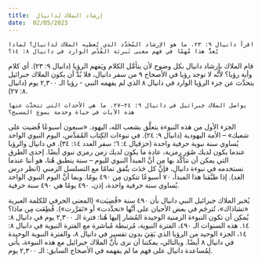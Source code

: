 ```yaml
---
title:  إرشاد الملاك لدانيال
date:  02/05/2023
---
```


`اقرأ دانيال ٩: ٢٣. ما هو الإرشاد المُحَدَّد الذي يُعطيه الملاك لدانيال؟ لماذا يُعدُّ هذا مُهمًا في فهم معنى تَبرئة القُدْس الوارد في دانيال ٨: ١٤؟`

قام الملاك بإرشاد دانيال بكل وضوح لأن يتأمَّل الكلام ويَفهم الرؤيا (دانيال ٩: ٢٣). أي كلام وأية رؤيا؟ لأنَّه لا توجد رؤيا في الأصحاح ٩ من سفر دانيال، فلا بُدَّ أن يكون الملاك جبرائيل يتحدَّث عن جزء الرؤيا الوارد في دانيال ٨ الذي لم يفهمه النبي - رؤيا الـ ٢,٣٠٠ يوم (دانيال ٨: ٢٧).

`يواصل الملاك جبرائيل في دانيال ٩: ٢٤–٢٧. ما هي الأحداث التي تتحدَّث عنها هذه الآيات في حياة وخدمة يسوع المسيح؟`

الجزء الأول من هذه النبوءة يتعلَّق بشعب الله، اليهود. «سبعون أسبوعًا قُضيت على شعبك» – الأمة اليهودية (دانيال ٩: ٢٤). في نبوءات الكِتاب المُقدَّس، اليوم النبوي الواحد يُساوي سنة نبوية حرفية واحدة (حزقيال ٤: ٦؛ سفر العدد ١٤: ٣٤). في دانيال والرؤيا عندما يكون لديك صُوَر رمزية، عادة ما يكون لديك زمن رمزي نبوي أيضًا. إحدى الطرق التي يمكن أن نتأكَّد بها مِن أنَّ المبدأ النبوي لليوم – سنة ينطبق هُنا، هو أننا عندما نستخدمه في نبوءة دانيال، فإنَّ كل حَدَث يتَّفق تمامًا مع التسلسل الزمني (انظر درس الغد). إذا طبَّقنا هذا المبدأ، ٧٠ أسبوعًا تتكون مِن ٤٩٠ يومًا. وبما أنَّ اليوم النبوي الواحد يُساوي سنة حرفية واحدة، إذن، ٤٩٠ يومًا هي ٤٩٠ سنة حرفية.

يُخبر الملاك جبرائيل النبي دانيال بأن ٤٩٠ سنة «قُضِيَت» (المعنى الحرفي للكلمة العبرية «تشاذاك»، تُترجَم في بعض الأحيان على أنَّها «تحدَّدت» أو «تَقرَّرت»). قُطِعَت مِن ماذا؟ يُمكِن أن تكون النبوءة الزمنية الوحيدة المُشار إليها هُنا: فترة الـ ٢,٣٠٠ يوم في دانيال ٨: ١٤. هذه السنوات الـ ٤٩٠، الفترة النبوية، مُرتبطة مُباشرة مع الفترة النبوية في دانيال ٨: ١٤، الجزء الوحيد من الرؤيا الذي بَقِيَ بدون تفسير في دانيال ٨، والفترة النبوية الوحيدة في دانيال ٨ أيضًا. وبالتالي، يمكننا أن نرى بأنَّ الملاك جبرائيل مع هذه النبوءة، يأتي لِمُساعدة دانيال على فهم ما لم يفهمه في الأصحاح السابق: الـ ٢,٣٠٠ يوم.